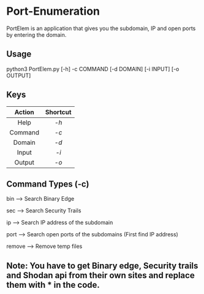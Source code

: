 # Port-Enumeration
PortElem is an application that gives you the subdomain, IP and open ports by entering the domain.

## Usage
python3 PortElem.py [-h] -c COMMAND [-d DOMAIN] [-i INPUT] [-o OUTPUT]

## Keys
|  Action   |  Shortcut  |
|:-------:| :-----:|
| Help  | *-h*      |
| Command  | *-c*    |
| Domain     | *-d*   |
| Input    | *-i*  |
| Output    | *-o*  |


## Command Types (-c)
bin     --> Search Binary Edge

sec     --> Search Security Trails

ip      --> Search IP address of the subdomain

port    --> Search open ports of the subdomains (First find IP address)

remove  --> Remove temp files

## Note: You have to get Binary edge, Security trails and Shodan api from their own sites and replace them with * in the code.
